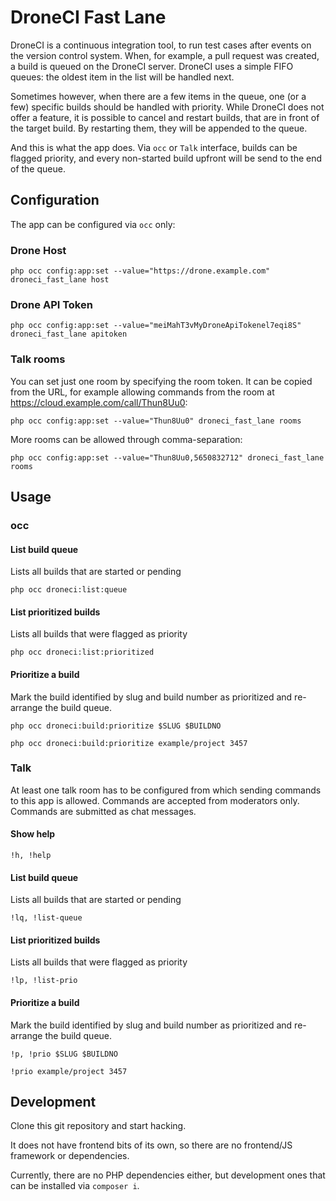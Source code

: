 # DroneCI Fast Lane

DroneCI is a continuous integration tool, to run test cases after events on the version control system. When, for example, a pull request was created, a build is queued on the DroneCI server. DroneCI uses a simple FIFO queues: the oldest item in the list will be handled next.

Sometimes however, when there are a few items in the queue, one (or a few) specific builds should be handled with priority. While DroneCI does not offer a feature, it is possible to cancel and restart builds, that are in front of the target build. By restarting them, they will be appended to the queue.

And this is what the app does. Via `occ` or `Talk` interface, builds can be flagged priority, and every non-started build upfront will be send to the end of the queue.

## Configuration

The app can be configured via `occ` only:

### Drone Host

`php occ config:app:set --value="https://drone.example.com" droneci_fast_lane host`

### Drone API Token

`php occ config:app:set --value="meiMahT3vMyDroneApiTokenel7eqi8S" droneci_fast_lane apitoken`

### Talk rooms

You can set just one room by specifying the room token. It can be copied from the URL, for example allowing commands from the room at https://cloud.example.com/call/Thun8Uu0:

`php occ config:app:set --value="Thun8Uu0" droneci_fast_lane rooms`

More rooms can be allowed through comma-separation:

`php occ config:app:set --value="Thun8Uu0,5650832712" droneci_fast_lane rooms`

## Usage

### occ

#### List build queue

Lists all builds that are started or pending

`php occ droneci:list:queue`

#### List prioritized builds

Lists all builds that were flagged as priority

`php occ droneci:list:prioritized`

#### Prioritize a build

Mark the build identified by slug and build number as prioritized and re-arrange the build queue.

```
php occ droneci:build:prioritize $SLUG $BUILDNO

php occ droneci:build:prioritize example/project 3457
```

### Talk

At least one talk room has to be configured from which sending commands to this app is allowed. Commands are accepted from moderators only. Commands are submitted as chat messages.

#### Show help

```
!h, !help
```

#### List build queue

Lists all builds that are started or pending

`!lq, !list-queue`

#### List prioritized builds

Lists all builds that were flagged as priority

`!lp, !list-prio`


#### Prioritize a build

Mark the build identified by slug and build number as prioritized and re-arrange the build queue.

```
!p, !prio $SLUG $BUILDNO

!prio example/project 3457
```

## Development

Clone this git repository and start hacking. 

It does not have frontend bits of its own, so there are no frontend/JS framework or dependencies.

Currently, there are no PHP dependencies either, but development ones that can be installed via `composer i`.
